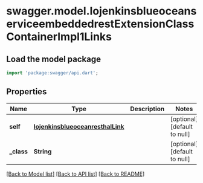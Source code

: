 # swagger.model.IojenkinsblueoceanserviceembeddedrestExtensionClassContainerImpl1Links

## Load the model package
```dart
import 'package:swagger/api.dart';
```

## Properties
Name | Type | Description | Notes
------------ | ------------- | ------------- | -------------
**self** | [**IojenkinsblueoceanresthalLink**](IojenkinsblueoceanresthalLink.md) |  | [optional] [default to null]
**_class** | **String** |  | [optional] [default to null]

[[Back to Model list]](../README.md#documentation-for-models) [[Back to API list]](../README.md#documentation-for-api-endpoints) [[Back to README]](../README.md)


